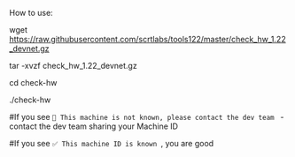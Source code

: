 How to use:

wget https://raw.githubusercontent.com/scrtlabs/tools122/master/check_hw_1.22_devnet.gz

tar -xvzf check_hw_1.22_devnet.gz

cd check-hw

./check-hw


#If you see ```🚫 This machine is not known, please contact the dev team ``` - contact the dev team sharing your Machine ID

#If you see ```✅ This machine ID is known ```, you are good
